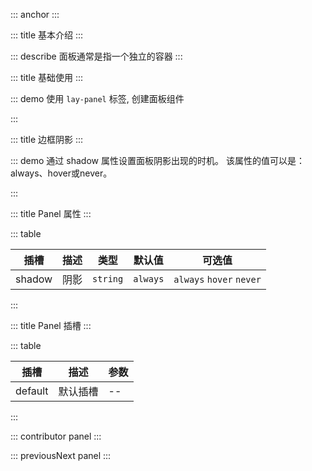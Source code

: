 ::: anchor
:::

::: title 基本介绍
:::

::: describe 面板通常是指一个独立的容器
:::

::: title 基础使用
:::

::: demo 使用 `lay-panel` 标签, 创建面板组件

<template>
  <lay-panel>面板</lay-panel>
</template>

<script>
import { ref } from 'vue'

export default {
  setup() {

    return {
    }
  }
}
</script>

:::

::: title 边框阴影
:::

::: demo 通过 shadow 属性设置面板阴影出现的时机。 该属性的值可以是：always、hover或never。

<template>
<div class="panel-container">
  <lay-panel>
      内容
  </lay-panel>
  <lay-panel shadow="hover">
      内容
  </lay-panel>
  <lay-panel shadow="never">
      内容
  </lay-panel>
</div>
</template>

<script>
import { ref } from 'vue'

export default {
  setup() {

    return {
    }
  }
}
</script>

<style>
.panel-container > * {
  background: whitesmoke;
  margin-top: 20px;
}
</style>

:::


::: title Panel 属性
:::

::: table

| 插槽    | 描述     | 类型 | 默认值 | 可选值 |
| ------- | -------- | ------ | ------ | ----- |
| shadow | 阴影 | `string`     | `always` | `always`  `hover`  `never` |

:::

::: title Panel 插槽
:::

::: table

| 插槽    | 描述     | 参数 |
| ------- | -------- | ------ |
| default | 默认插槽 | --     |

:::

::: contributor panel
:::  

::: previousNext panel
:::